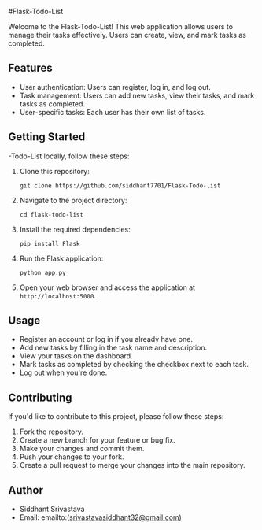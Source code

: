 #Flask-Todo-List

Welcome to the Flask-Todo-List! This web application allows users to manage their tasks effectively. Users can create, view, and mark tasks as completed.

## Features

- User authentication: Users can register, log in, and log out.
- Task management: Users can add new tasks, view their tasks, and mark tasks as completed.
- User-specific tasks: Each user has their own list of tasks.

## Getting Started
-Todo-List locally, follow these steps:

1. Clone this repository:

   ```
   git clone https://github.com/siddhant7701/Flask-Todo-list
   ```

2. Navigate to the project directory:

   ```
   cd flask-todo-list
   ```

3. Install the required dependencies:

   ```
   pip install Flask
   ```

4. Run the Flask application:

   ```
   python app.py
   ```

5. Open your web browser and access the application at `http://localhost:5000`.

## Usage

- Register an account or log in if you already have one.
- Add new tasks by filling in the task name and description.
- View your tasks on the dashboard.
- Mark tasks as completed by checking the checkbox next to each task.
- Log out when you're done.

## Contributing

If you'd like to contribute to this project, please follow these steps:

1. Fork the repository.
2. Create a new branch for your feature or bug fix.
3. Make your changes and commit them.
4. Push your changes to your fork.
5. Create a pull request to merge your changes into the main repository.

## Author
- Siddhant Srivastava
- Email: emailto:(srivastavasiddhant32@gmail.com)
